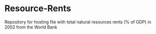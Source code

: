 # Resource-Rents
Repository for hosting file with total natural resources rents (% of GDP) in 2002 from the World Bank 
